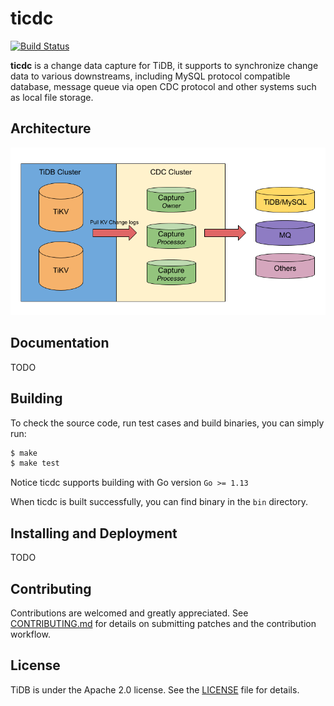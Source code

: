 # ticdc

[![Build Status](https://internal.pingcap.net/idc-jenkins/job/build_cdc_master/badge/icon)](https://internal.pingcap.net/idc-jenkins/job/build_cdc_master/)

**ticdc** is a change data capture for TiDB, it supports to synchronize change data to various downstreams, including MySQL protocol compatible database, message queue via open CDC protocol and other systems such as local file storage.

## Architecture

![architecture](./docs/media/cdc_architecture.png)

## Documentation

TODO

## Building

To check the source code, run test cases and build binaries, you can simply run:

```bash
$ make
$ make test
```

Notice ticdc supports building with Go version `Go >= 1.13`

When ticdc is built successfully, you can find binary in the `bin` directory.

## Installing and Deployment

TODO

## Contributing
Contributions are welcomed and greatly appreciated. See [CONTRIBUTING.md](./CONTRIBUTING.md)
for details on submitting patches and the contribution workflow.

## License

TiDB is under the Apache 2.0 license. See the [LICENSE](./LICENSE) file for details.
